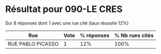 # Résultat pour 090-LE CRES

Sur 8 réponses dont 1 avec une rue cité (taux réussite 12%)

| Rue | Vote | % réponses | % Nb rues cités|
|-----|------|------------|----------------|
| RUE PABLO PICASSO | 1 | 12% | 100%|
